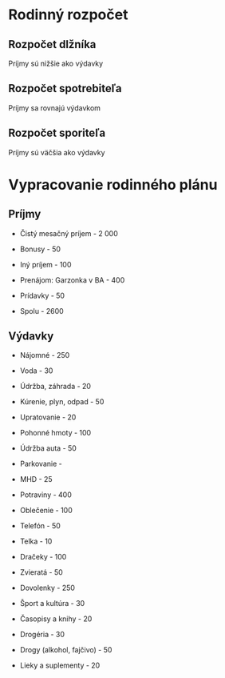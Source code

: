 # Rodinný rozpočet

## Rozpočet dlžníka

Príjmy sú nižšie ako výdavky

## Rozpočet spotrebiteľa

Príjmy sa rovnajú výdavkom

## Rozpočet sporiteľa

Príjmy sú väčšia ako výdavky

# Vypracovanie rodinného plánu

## Príjmy

- Čistý mesačný príjem - 2 000

- Bonusy - 50

- Iný príjem - 100

- Prenájom: Garzonka v BA - 400

- Prídavky - 50

- Spolu - 2600

## Výdavky

- Nájomné - 250

- Voda - 30

- Údržba, záhrada - 20

- Kúrenie, plyn, odpad - 50

- Upratovanie - 20

- Pohonné hmoty - 100

- Údržba auta - 50

- Parkovanie - 

- MHD - 25

- Potraviny - 400

- Oblečenie - 100

- Telefón - 50

- Telka - 10

- Dračeky - 100

- Zvieratá - 50

- Dovolenky - 250

- Šport a kultúra - 30

- Časopisy a knihy - 20

- Drogéria - 30

- Drogy (alkohol, fajčivo) - 50

- Lieky a suplementy - 20
